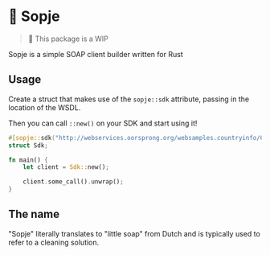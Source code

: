 # 🧼 Sopje

> 🚧 This package is a WIP

Sopje is a simple SOAP client builder written for Rust

## Usage

Create a struct that makes use of the `sopje::sdk` attribute, passing in the location of the WSDL.

Then you can call `::new()` on your SDK and start using it!

```rs
#[sopje::sdk("http://webservices.oorsprong.org/websamples.countryinfo/CountryInfoService.wso")]
struct Sdk;

fn main() {
    let client = Sdk::new();

    client.some_call().unwrap();
}
```

## The name

"Sopje" literally translates to "little soap" from Dutch and is typically used to refer to a cleaning solution.
